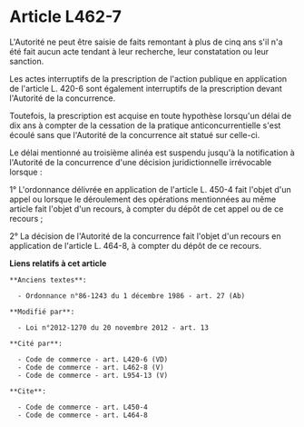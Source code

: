 # Article L462-7

L'Autorité ne peut être saisie de faits remontant à plus de cinq ans s'il n'a été fait aucun acte tendant à leur recherche,
leur constatation ou leur sanction. 

Les actes interruptifs de la prescription de l'action publique en application de l'article L. 420-6 sont également
interruptifs de la prescription devant l'Autorité de la concurrence. 

Toutefois, la prescription est acquise en toute hypothèse lorsqu'un délai de dix ans à compter de la cessation de la pratique
anticoncurrentielle s'est écoulé sans que l'Autorité de la concurrence ait statué sur celle-ci. 

Le délai mentionné au troisième alinéa est suspendu jusqu'à la notification à l'Autorité de la concurrence d'une décision
juridictionnelle irrévocable lorsque : 

1° L'ordonnance délivrée en application de l'article L. 450-4 fait l'objet d'un appel ou lorsque le déroulement des
opérations mentionnées au même article fait l'objet d'un recours, à compter du dépôt de cet appel ou de ce recours ; 

2° La décision de l'Autorité de la concurrence fait l'objet d'un recours en application de l'article L. 464-8, à compter du
dépôt de ce recours.

**Liens relatifs à cet article**

	**Anciens textes**:

	  - Ordonnance n°86-1243 du 1 décembre 1986 - art. 27 (Ab)

	**Modifié par**:

	  - Loi n°2012-1270 du 20 novembre 2012 - art. 13

	**Cité par**:

	  - Code de commerce - art. L420-6 (VD)
	  - Code de commerce - art. L462-8 (V)
	  - Code de commerce - art. L954-13 (V)

	**Cite**:

	  - Code de commerce - art. L450-4
	  - Code de commerce - art. L464-8
